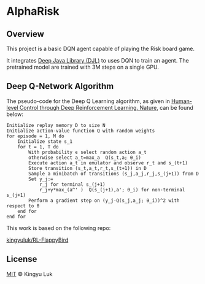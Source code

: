 # AlphaRisk

## Overview

This project is a basic DQN agent capable of playing the Risk board game.

It integrates [Deep Java Library (DJL)](https://github.com/awslabs/djl) to uses DQN to train an agent. The pretrained model are trained with 3M steps on a single GPU.


## Deep Q-Network Algorithm

The pseudo-code for the Deep Q Learning algorithm, as given in [Human-level Control through Deep Reinforcement Learning. Nature](https://www.nature.com/articles/nature14236), can be found below:
```
Initialize replay memory D to size N
Initialize action-value function Q with random weights
for episode = 1, M do
    Initialize state s_1
    for t = 1, T do
        With probability ϵ select random action a_t
        otherwise select a_t=max_a  Q(s_t,a; θ_i)
        Execute action a_t in emulator and observe r_t and s_(t+1)
        Store transition (s_t,a_t,r_t,s_(t+1)) in D
        Sample a minibatch of transitions (s_j,a_j,r_j,s_(j+1)) from D
        Set y_j:=
            r_j for terminal s_(j+1)
            r_j+γ*max_(a^' )  Q(s_(j+1),a'; θ_i) for non-terminal s_(j+1)
        Perform a gradient step on (y_j-Q(s_j,a_j; θ_i))^2 with respect to θ
    end for
end for
```


This work is based on the following repo:

 [kingyuluk/RL-FlappyBird](https://github.com/kingyuluk/RL-FlappyBird)

## License
[MIT](License) © Kingyu Luk
